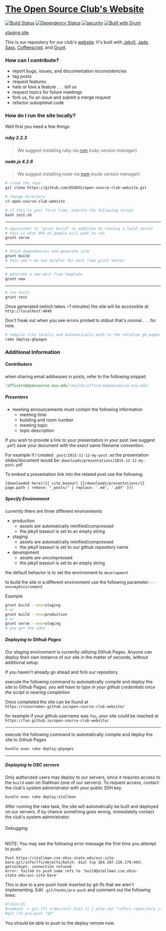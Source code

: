 # [The Open Source Club's Website](https://opensource.osu.edu)

[![Build Status](https://travis-ci.org/OSUOSC/open-source-club-website.svg?branch=master)](https://travis-ci.org/OSUOSC/open-source-club-website)
[![Dependency Status](https://gemnasium.com/OSUOSC/open-source-club-website.svg)](https://gemnasium.com/OSUOSC/open-source-club-website)
[![security](https://hakiri.io/github/OSUOSC/open-source-club-website/master.svg)](https://hakiri.io/github/OSUOSC/open-source-club-website/master)
[![Built with Grunt](https://cdn.gruntjs.com/builtwith.png)](http://gruntjs.com/)

[staging site](https://osuosc.github.io/open-source-club-website/)

This is our repository for our club's [website](https://opensource.osu.edu). It's built with [Jekyll](https://github.com/jekyll/jekyll), [Jade](https://github.com/jadejs/jade), [Sass](https://github.com/sass/sass), [Coffeescript](https://github.com/jashkenas/coffeescript), and [Grunt](https://github.com/gruntjs/grunt).

### How can I contribute?

- report bugs, issues, and documentation inconsistencies
- tag posts
- request features
- hate or love a feature . . . *tell us*
- request topics for future meetings
- fork us, fix an issue and submit a merge request
- refactor suboptimal code

### How do I run the site locally?

Well first you need a few things:

##### ruby 2.2.3
> We suggest installing ruby via [rvm](https://rvm.io/) (*ruby version manager*)

##### node.js 4.2.6
> We suggest installing node via [nvm](https://github.com/creationix/nvm) (*node version manager*)

```bash
# clone the repo
git clone https://github.com/OSUOSC/open-source-club-website.git

# change directory
cd open-source-club-website
```

```bash
# if this is your first time, execute the following script
bash init.sh
```
---

```bash
# equivalent to "grunt build" in addition to running a local server
# this is what 99% of people will want to run
grunt serve
```
---

```bash
# fetch dependencies and generate site
grunt build
# this won't be too helpful for most (see grunt serve)
```
---

```bash
# generate a new post from template
grunt new
```
---

```bash
# run tests
grunt test
```


Once generated (which takes ~1 minutes) the site will be accessible at `http://localhost:4040`

Don't freak out when you see errors printed to stdout that's normal . . . for now.


```bash
# compile site locally and automatically push to the relative gh-pages branch
rake deploy:ghpages
```

### Additional Information

##### Contributors
when sharing email addresses in posts, refer to the following snippet:
```md
[officers@opensource.osu.edu](mailto:officers@opensource.osu.edu)
```
##### Presenters
- meeting announcements must contain the following information
  - meeting time
  - building and room number
  - meeting topic
  - topic description

If you wish to provide a link to your presentation in your post (we suggest `.pdf`)
save your document with the *exact* same filename convention.

For example if I created `_post/2015-11-12-my-post.md`
the presentation slides/document would be: `downloads/presentations/2015-11-12-my-post.pdf`


To embed a presentation link into the related post use the following:
```
[downloaded here]({{ site.baseurl }}/downloads/presentations/{{ page.path | remove: "_posts/" | replace: '.md', '.pdf' }})
```


##### Specify Environment

currently there are three different environments

  - production
    - assets are automatically minified/compressed
    - the jekyll baseurl is set to an empty string
  - staging
    - assets are automatically minified/compressed
    - the jekyll baseurl is set to our github repository name
  - development
    - assets are uncompressed
    - the jekyll baseurl is set to an empty string

the default behavior is to set the environment to `development`

to build the site in a different environment use the following parameter: `--env=myEnvironment`  

Example

  ```bash
  grunt build --env=staging
  # or
  grunt build --env=production
  # or
  grunt serve --env=staging
  # you get the idea . . .
  ```


##### Deploying to Github Pages

Our staging environment is currently utilizing Github Pages. Anyone can deploy
their own instance of our site in the matter of seconds, without additional setup.

If you haven't already go ahead and fork our repository.

execute the following command to automatically compile and deploy the site to Github Pages.
*you will have to type in your github credentials once the script is nearing completion*

Once completed the site can be found at `https://<username>.github.io/open-source-club-website/`

for example if your github username was `foo`, your site could be reached at `https://foo.github.io/open-source-club-website/`

---

execute the following command to automatically compile and deploy the site to Github Pages

```bash
bundle exec rake deploy:ghpages
```
---


##### Deploying to OSC servers

Only authorized users may deploy to our servers, since it requires access to the
`build` user on Stallman (one of our servers). To request access, contact the
club's system administrator with your public SSH key.


```bash
bundle exec rake deploy:stallman
```

After running the rake task, the site will automatically be built and deployed
on our servers. If by chance something goes wrong, immediately contact the
club's system administrator.

###### Debugging

NOTE: You may see the following error message the first time you attempt to
push:

    Post https://stallman.cse.ohio-state.edu/osc-site-bare.git/info/lfs/objects/batch: dial tcp 164.107.116.179:443: getsockopt: connection refused
    error: failed to push some refs to 'build@stallman.cse.ohio-state.edu:osc-site-bare'

This is due to a pre-push hook inserted by git-lfs that we aren't implementing.
Edit `.git/hooks/pre-push` and comment out the following lines:

```bash
#!/bin/sh
#command -v git-lfs >/dev/null 2>&1 || { echo >&2 "\nThis repository is configured for Git LFS but 'git-lfs' was not found on your path. If you no longer wish to use Git LFS, remove this hook by deleting .git/hooks/pre-push.\n"; exit 2; }
#git lfs pre-push "$@"
```

You should be able to push to the deploy remote now.
